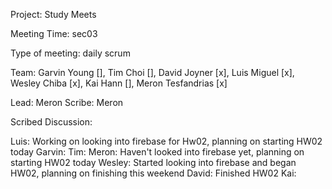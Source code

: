 Project: Study Meets

Meeting Time: sec03

Type of meeting: daily scrum

Team: Garvin Young [], Tim Choi [], David Joyner [x], Luis Miguel [x], Wesley Chiba [x], Kai Hann [], Meron Tesfandrias [x] 

Lead: Meron 
Scribe: Meron

Scribed Discussion:

Luis: Working on looking into firebase for Hw02, planning on starting HW02 today
Garvin: 
Tim: 
Meron: Haven't looked into firebase yet, planning on starting HW02 today
Wesley: Started looking into firebase and began HW02, planning on finishing this weekend
David: Finished HW02
Kai: 
